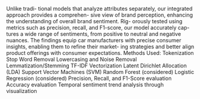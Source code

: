 Unlike tradi- tional models that analyze attributes separately, our integrated approach provides a comprehen- sive view of brand perception, enhancing the understanding of overall brand sentiment. Rig- orously tested using metrics such as precision, recall, and F1-score, our model accurately cap- tures a wide range of sentiments, from positive to neutral and negative nuances. The findings equip car manufacturers with precise consumer insights, enabling them to refine their market- ing strategies and better align product offerings with consumer expectations.
Methods Used:
Tokenization
Stop Word Removal
Lowercasing and Noise Removal
Lemmatization/Stemming
TF-IDF Vectorization
Latent Dirichlet Allocation (LDA)
Support Vector Machines (SVM)
Random Forest (considered)
Logistic Regression (considered)
Precision, Recall, and F1-Score evaluation
Accuracy evaluation
Temporal sentiment trend analysis through visualization
